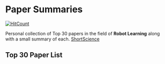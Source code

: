 # Paper Summaries

[![HitCount](http://hits.dwyl.io/njanirudh/Paper-Summaries.svg)](http://hits.dwyl.io/njanirudh/Paper-Summaries)

Personal collection of Top 30 papers in the field of **Robot Learning** along with a small summary of each.
[ShortScience](http://www.shortscience.org/user?name=anirudhnj)


 





## Top 30 Paper List 
